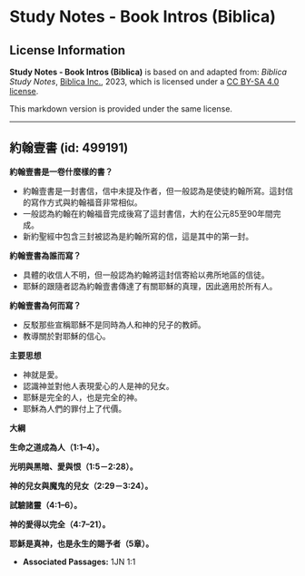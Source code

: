 # Study Notes - Book Intros (Biblica)

## License Information

**Study Notes - Book Intros (Biblica)** is based on and adapted from: _Biblica Study Notes_, [Biblica Inc.](https://www.biblica.com/), 2023, which is licensed under a [CC BY-SA 4.0 license](https://creativecommons.org/licenses/by-sa/4.0/legalcode.en).

This markdown version is provided under the same license.



--------------------------------

## 約翰壹書 (id: 499191)

**約翰壹書是一卷什麼樣的書？**

* 約翰壹書是一封書信，信中未提及作者，但一般認為是使徒約翰所寫。這封信的寫作方式與約翰福音非常相似。
* 一般認為約翰在約翰福音完成後寫了這封書信，大約在公元85至90年間完成。
* 新約聖經中包含三封被認為是約翰所寫的信，這是其中的第一封。

**約翰壹書為誰而寫？**

* 具體的收信人不明，但一般認為約翰將這封信寄給以弗所地區的信徒。
* 耶穌的跟隨者認為約翰壹書傳達了有關耶穌的真理，因此適用於所有人。

**約翰壹書為何而寫？**

* 反駁那些宣稱耶穌不是同時為人和神的兒子的教師。
* 教導關於對耶穌的信心。

**主要思想**

* 神就是愛。
* 認識神並對他人表現愛心的人是神的兒女。
* 耶穌是完全的人，也是完全的神。
* 耶穌為人們的罪付上了代價。

**大綱**

**生命之道成為人（1:1–4）。**

**光明與黑暗、愛與恨（1:5－2:28）。**

**神的兒女與魔鬼的兒女（2:29－3:24）。**

**試驗諸靈（4:1–6）。**

**神的愛得以完全（4:7–21）。**

**耶穌是真神，也是永生的賜予者（5章）。**

* **Associated Passages:** 1JN 1:1

